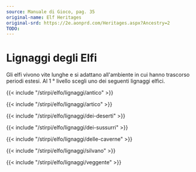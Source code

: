 ```yaml
---
source: Manuale di Gioco, pag. 35
original-name: Elf Heritages
original-srd: https://2e.aonprd.com/Heritages.aspx?Ancestry=2
TODO:
---
```


# Lignaggi degli Elfi

Gli elfi vivono vite lunghe e si adattano all'ambiente in cui hanno trascorso
periodi estesi. Al 1 ° livello scegli uno dei seguenti lignaggi elfici.

{{< include "/stirpi/elfo/lignaggi/antico" >}}

{{< include "/stirpi/elfo/lignaggi/artico" >}}

{{< include "/stirpi/elfo/lignaggi/dei-deserti" >}}

{{< include "/stirpi/elfo/lignaggi/dei-sussurri" >}}

{{< include "/stirpi/elfo/lignaggi/delle-caverne" >}}

{{< include "/stirpi/elfo/lignaggi/silvano" >}}

{{< include "/stirpi/elfo/lignaggi/veggente" >}}
